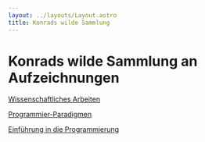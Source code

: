 ```yaml
---
layout: ../layouts/Layout.astro
title: Konrads wilde Sammlung 
---
```


# Konrads wilde Sammlung an Aufzeichnungen


[Wissenschaftliches Arbeiten](./wissarb/wissarb)

[Programmier-Paradigmen](./pp/pp)

[Einführung in die Programmierung](./prog/prog)

